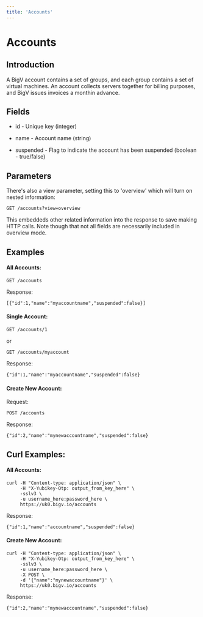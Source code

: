 ```yaml
---
title: 'Accounts'
---
```


# Accounts

## Introduction 

A BigV account contains a set of groups, and each group contains a set of virtual machines. An account collects servers together for billing purposes, and BigV issues invoices a monthin advance.

## Fields

* id - Unique key (integer)

* name - Account name (string)

* suspended - Flag to indicate the account has been suspended (boolean - true/false)


## Parameters

There's also a view parameter, setting this to 'overview' which will
turn on nested information:

    GET /accounts?view=overview

This embeddeds other related information into the response to save making HTTP calls. Note though that not all fields are necessarily included in overview mode.


## Examples


#### All Accounts:

    GET /accounts

Response:

    [{"id":1,"name":"myaccountname","suspended":false}]

#### Single Account:

    GET /accounts/1

or

    GET /accounts/myaccount

Response:

    {"id":1,"name":"myaccountname","suspended":false}

#### Create New Account:

Request:

    POST /accounts

 Response:

    {"id":2,"name":"mynewaccountname","suspended":false}


## Curl Examples:

#### All Accounts:

    curl -H "Content-type: application/json" \
         -H "X-Yubikey-Otp: output_from_key_here" \
         -sslv3 \
         -u username_here:password_here \
         https://uk0.bigv.io/accounts

Response:

    {"id":1,"name":"accountname","suspended":false}

#### Create New Account:

    curl -H "Content-type: application/json" \
         -H "X-Yubikey-Otp: output_from_key_here" \
         -sslv3 \
         -u username_here:password_here \
         -X POST \
         -d '{"name":"mynewaccountname"}' \
         https://uk0.bigv.io/accounts

Response:

    {"id":2,"name":"mynewaccountname","suspended":false}

